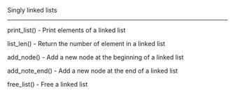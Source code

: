


Singly linked lists


----------------------------------------------------


print_list() - Print elements of a linked list


list_len() - Return the number of element in a linked list


add_node() - Add a new node at the beginning of a linked list


add_note_end() - Add a new node at the end of a linked list


free_list() - Free a linked list


